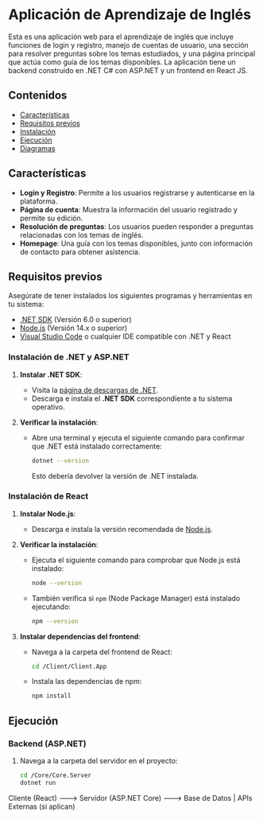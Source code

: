 # Aplicación de Aprendizaje de Inglés

Esta es una aplicación web para el aprendizaje de inglés que incluye funciones de login y registro, manejo de cuentas de usuario, una sección para resolver preguntas sobre los temas estudiados, y una página principal que actúa como guía de los temas disponibles. La aplicación tiene un backend construido en .NET C# con ASP.NET y un frontend en React JS.

## Contenidos
- [Características](#características)
- [Requisitos previos](#requisitos-previos)
- [Instalación](#instalación)
- [Ejecución](#ejecución)
- [Diagramas](#diagramas)

## Características

- **Login y Registro**: Permite a los usuarios registrarse y autenticarse en la plataforma.
- **Página de cuenta**: Muestra la información del usuario registrado y permite su edición.
- **Resolución de preguntas**: Los usuarios pueden responder a preguntas relacionadas con los temas de inglés.
- **Homepage**: Una guía con los temas disponibles, junto con información de contacto para obtener asistencia.

## Requisitos previos

Asegúrate de tener instalados los siguientes programas y herramientas en tu sistema:

- [.NET SDK](https://dotnet.microsoft.com/download) (Versión 6.0 o superior)
- [Node.js](https://nodejs.org/en/download/) (Versión 14.x o superior)
- [Visual Studio Code](https://code.visualstudio.com/) o cualquier IDE compatible con .NET y React

### Instalación de .NET y ASP.NET

1. **Instalar .NET SDK**:
   - Visita la [página de descargas de .NET](https://dotnet.microsoft.com/download).
   - Descarga e instala el **.NET SDK** correspondiente a tu sistema operativo.

2. **Verificar la instalación**:
   - Abre una terminal y ejecuta el siguiente comando para confirmar que .NET está instalado correctamente:
     ```bash
     dotnet --version
     ```
     Esto debería devolver la versión de .NET instalada.

### Instalación de React

1. **Instalar Node.js**:
   - Descarga e instala la versión recomendada de [Node.js](https://nodejs.org/).

2. **Verificar la instalación**:
   - Ejecuta el siguiente comando para comprobar que Node.js está instalado:
     ```bash
     node --version
     ```

   - También verifica si `npm` (Node Package Manager) está instalado ejecutando:
     ```bash
     npm --version
     ```

3. **Instalar dependencias del frontend**:
   - Navega a la carpeta del frontend de React:
     ```bash
     cd /Client/Client.App
     ```
   - Instala las dependencias de npm:
     ```bash
     npm install
     ```

## Ejecución

### Backend (ASP.NET)

1. Navega a la carpeta del servidor en el proyecto:
   ```bash
   cd /Core/Core.Server
   dotnet run

Cliente (React) ---> Servidor (ASP.NET Core) ---> Base de Datos
                          |
                        APIs Externas (si aplican)
